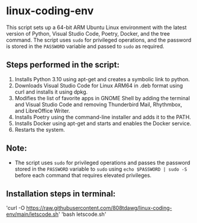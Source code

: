 # linux-coding-env
This script sets up a 64-bit ARM Ubuntu Linux environment with the latest version of Python, Visual Studio Code, Poetry, Docker, and the tree command. The script uses `sudo` for privileged operations, and the password is stored in the `PASSWORD` variable and passed to `sudo` as required. 

## Steps performed in the script:
1. Installs Python 3.10 using apt-get and creates a symbolic link to python.
2. Downloads Visual Studio Code for Linux ARM64 in .deb format using curl and installs it using dpkg.
3. Modifies the list of favorite apps in GNOME Shell by adding the terminal and Visual Studio Code and removing Thunderbird Mail, Rhythmbox, and LibreOffice Writer.
4. Installs Poetry using the command-line installer and adds it to the PATH.
5. Installs Docker using apt-get and starts and enables the Docker service.
6. Restarts the system.

## Note:
- The script uses `sudo` for privileged operations and passes the password stored in the `PASSWORD` variable to `sudo` using `echo $PASSWORD | sudo -S` before each command that requires elevated privileges.

## Installation steps in terminal:
'curl -O https://raw.githubusercontent.com/808tdawg/linux-coding-env/main/letscode.sh' 
'bash letscode.sh'